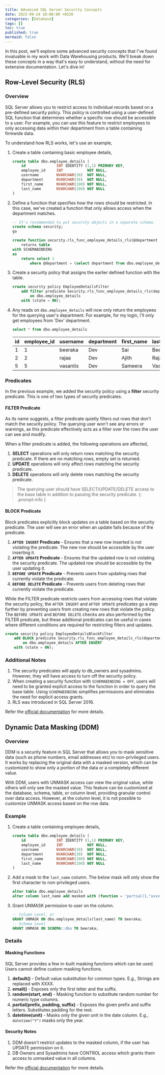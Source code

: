 ```yaml
---
title: Advanced SQL Server Security Concepts
date: 2023-09-24 10:00:00 +0530
categories: [Database]
tags: []
toc: true
published: true
mermaid: false
---
```


In this post, we'll explore some advanced security concepts that I've found invaluable in my work with Data
Warehousing products. We'll break down these concepts in a way that's easy to understand, without the need
for extensive documentation. Let's dive in!

## Row-Level Security (RLS)

### Overview

SQL Server allows you to restrict access to individual records based on a pre-defined security policy.
This policy is controlled using a user-defined SQL function that determines whether a specific row should
be accessible to a user. For example, you can use this feature to restrict employees to only accessing data
within their department from a table containing firmwide data.

To understand how RLS works, let's use an example,

1. Create a table containing basic employee details,
    ```sql
    create table dbo.employee_details (
        id              INT IDENTITY (1,1) PRIMARY KEY,
        employee_id     INT           NOT NULL,
        username        NVARCHAR(30)  NOT NULL, 
        department      NVARCHAR(30)  NOT NULL,
        first_name      NVARCHAR(100) NOT NULL,
        last_name       NVARCHAR(100) NOT NULL
    )
    ```

2. Define a function that specifies how the rows should be restricted. In this case, we've created a function that only
    allows access when the department matches.
    ```sql
    -- It's recommended to put security objects in a separate schema.
    create schema security;
    go

    create function security.rls_func_employee_details_rls(@department AS nvarchar(30))
        returns table
    with SCHEMABINDING
    as
        return select 1
            where @department = (select department from dbo.employee_details where username = user_name());
    ```

3. Create a security policy that assigns the earlier defined function with the table.
    ```sql
    create security policy EmployeeDetailsFilter
        add filter predicate Security.rls_func_employee_details_rls(department)
            on dbo.employee_details
        with (state = ON);
    ```

4. Any reads on `dbo.employee_details` will now only return the employees for the querying user's department.
    For example, for my login, I'll only get employees from 'Dev' department.
    ```sql
    select * from dbo.employee_details
    ```

    | id | employee_id | username | department | first_name | last_name |
    |---|---|---|---|---|---|
    | 1 | 1 | beeraka | Dev | Sai | Beeraka |
    | 2 | 2 | rajaa | Dev | Ajith | Raja |
    | 5 | 5 | vasantis | Dev | Sameera | Vasanthi | 

### Predicates

In the previous example, we added the security policy using a **filter** security predicate. This is one of two types of
security predicates.

#### FILTER Predicate

As its name suggests, a filter predicate quietly filters out rows that don't match the security policy. The querying
user won't see any errors or warnings, as this predicate effectively acts as a filter over the rows the user can see
and modify.

When a filter predicate is added, the following operations are affected,
1. **SELECT** operations will only return rows matching the security predicate. If there are no matching rows, empty
    set is returned. 
2. **UPDATE** operations will only affect rows matching the security predicate.
3. **DELETE** operations will only delete rows matching the security predicate.

> The querying user should have SELECT/UPDATE/DELETE access to the base table in addition to passing the security predicate.
{: .prompt-info }

#### BLOCK Predicate

Block predicates explicitly block updates on a table based on the security predicate. The user will see an
error when an update fails because of the predicate.

1. **`AFTER INSERT` Predicate** - Ensures that a new row inserted is not violating the predicate. The new row
    should be accessible by the user inserting it.
2. **`AFTER UPDATE` Predicate** - Ensures that the updated row is not violating the security predicate. The updated row
    should be accessible by the user updating it.
3. **`BEFORE UPDATE` Predicate** - Prevents users from updating rows that currently violate the predicate.
4. **`BEFORE DELETE` Predicate** - Prevents users from deleting rows that currently violate the predicate.

While the FILTER predicate restricts users from accessing rows that violate the security policy, the `AFTER INSERT`
and `AFTER UPDATE` predicates go a step further by preventing users from creating new rows that violate the policy.
The `BEFORE UPDATE` and `BEFORE DELETE` checks are also performed by the FILTER predicate, but these additional
predicates can be useful in cases where different conditions are required for restricting filters and updates.

```sql
create security policy EmployeeDetailsBlockFilter
    add BLOCK predicate Security.rls_func_employee_details_rls(department)
        on dbo.employee_details AFTER INSERT
    with (state = ON);
```

### Additional Notes

1. The security predicates will apply to db_owners and sysadmins. However, they will have access to turn off
   the security policy.
2. When creating a security function with `SCHEMABINDING = OFF`, users will need to be granted explicit access to the
   function in order to query the base table. Using `SCHEMABINDING` simplifies permissions and eliminates the
   need for explicit access grants.
3. RLS was introduced in SQL Server 2016.

Refer the [official documentation](https://learn.microsoft.com/en-us/sql/relational-databases/security/row-level-security?view=sql-server-ver16) for more details.


## Dynamic Data Masking (DDM)

### Overview

DDM is a security feature in SQL Server that allows you to mask sensitive data (such as phone numbers, email addresses
etc) to non-privileged users. It works by replacing the original data with a masked version, which can be customized
to show only a portion of the data or a completely different value.

With DDM, users with UNMASK access can view the original value, while others will only see the masked value. This
feature can be customized at the database, schema, table, or column level, providing granular control over data access.
However, at the column level, it is not possible to customize UNMASK access based on the row data.

### Example

1. Create a table containing employee details,
    ```sql
    create table dbo.employee_details (
        id              INT IDENTITY (1,1) PRIMARY KEY,
        employee_id     INT           NOT NULL,
        username        NVARCHAR(30)  NOT NULL, 
        department      NVARCHAR(30)  NOT NULL,
        first_name      NVARCHAR(100) NOT NULL,
        last_name       NVARCHAR(100) NOT NULL
    )
    ```

2. Add a mask to the `last_name` column. The below mask will only show the first character to non-privileged users.
    ```sql
    alter table dbo.employee_details
    alter column last_name add masked with (function = 'partial(1,"xxxx",0)')
    ```

3. Grant UNMASK permission to user on the column.
    ```sql
    -- Column Level, or
    GRANT UNMASK ON dbo.employee_details(last_name) TO beeraka;
    -- Schema Level
    GRANT UNMASK ON SCHEMA::dbo TO beeraka;
    ```

### Details


#### Masking Functions

SQL Server provides a few in-built masking functions which can be used. Users cannot define custom masking functions.

1. **default()** - Default value substitution for common types. E.g., Strings are replaced with XXXX.
2. **email()** - Exposes only the first letter and the suffix.
3. **random(start, end)** - Masking function to substitute random number for numeric type columns.
4. **partial(prefix, padding, suffix)** - Exposes the given prefix and suffix letters. Substitutes padding for the rest.
5. **datetime(unit)** - Masks only the given unit in the date column. E.g., `datetime("Y")` masks only the year.

#### Security Notes

1. DDM doesn't restrict updates to the masked column, if the user has UPDATE permission on it. 
2. DB Owners and Sysadmins have CONTROL access which grants them access to unmasked value in all columns.

Refer the [official documentation](https://learn.microsoft.com/en-us/sql/relational-databases/security/dynamic-data-masking?view=sql-server-ver16) for more details.
